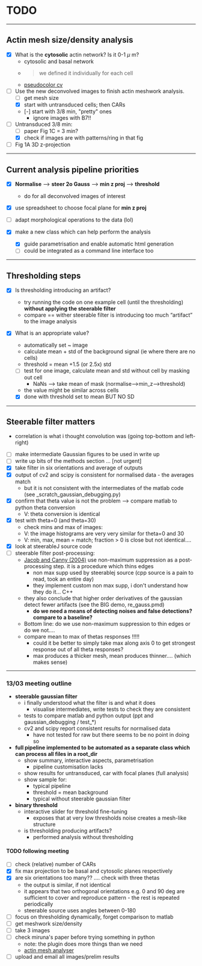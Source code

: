 # TODO 

-------

## Actin mesh size/density analysis 

- [X] What is the **cytosolic** actin network? Is it 0-1 $\mu$ m? 
    - cytosolic and basal network 
    - > we defined it individually for each cell 
    - [pseudocolor cv](https://plantcv.readthedocs.io/en/stable/visualize_pseudocolor/)
- [ ] Use the new deconvolved images to finish actin meshwork analysis.
    - [ ] get mesh size
    - [X] start with untransduced cells; then CARs
    - [-] start with 3/8 min, "pretty" ones 
        - ignore images with B7!! 
- [ ] Untransduced 3/8 min: 
    - [ ] paper Fig 1C = 3 min?
    - [X] check if images are with patterns/ring in that fig 
- [ ] Fig 1A 3D z-projection

----

## Current analysis pipeline priorities

- [X] **Normalise** --> **steer 2o Gauss** --> **min z proj** --> **threshold** 
    - do for all deconvolved images of interest 
- [X] use spreadsheet to choose focal plane for **min z proj** 
- [ ] adapt morphological operations to the data (lol)

- [x] make a new class which can help perform the analysis 
    - [X] guide parametrisation and enable automatic html generation
    - [ ] could be integrated as a command line interface too   

----

## Thresholding steps 

- [X] Is thresholding introducing an artifact? 
    - try running the code on one example cell (until the thresholding) **without applying the steerable filter** 
    - compare == wither steerable filter is introducing too much “artifact” to the image analysis 

- [x] What is an appropriate value? 
    - automatically set ~ image 
    - calculate mean + std of the background signal (ie where there are no cells) 
    - threshold = mean +1.5 (or 2.5x) std
    - [ ] test for one image, calculate mean and std without cell by masking out cell 
        - NaNs --> take mean of mask (normalise-->min_z-->threshold)
    - the value might be similar across cells 
    - [X] done with threshold set to mean BUT NO SD 

---- 

## Steerable filter matters 

- correlation is what i thought convolution was (going top-bottom and left-right)
- [ ] make intermediate Gaussian figures to be used in write up
- [ ] write up bits of the methods section ... [not urgent]
- [X] take filter in six orientations and average of outputs 
- [X] output of cv2 and scipy is consistent for normalised data - the averages match
    - but it is not consistent with the intermediates of the matlab code (see _scratch_gaussian_debugging.py)
- [X] confirm that theta value is not the problem --> compare matlab to python theta conversion 
    - V: theta conversion is identical 
- [X] test with theta=0 (and theta=30) 
    - check mins and max of images:
    - V: the image histograms are very very similar for theta=0 and 30 
    - V: min, max, mean = match; fraction > 0 is close but not identical.... 
- [X] look at steerableJ source code  
- [ ] steerable filter post-processing: 
    - [Jacob and Canny (2004)](https://ieeexplore.ieee.org/document/1307008) use non-maximum suppression as a post-processing step. it is a procedure which thins edges 
        - non max supp used by steerablej source (cpp source is a pain to read, took an entire day)
        - they implement custom non max supp, i don't understand how they do it... C++ 
    - they also conclude that higher order derivatives of the gaussian detect fewer artifacts (see the BIG demo, re_gauss.pmd)
        - **do we need a means of detecting noises and false detections? compare to a baseline?**
    - Bottom line: do we use non-maximum suppression to thin edges or do we not....
    - compare mean to max of thetas responses !!!!! 
        - could it be better to simply take max along axis 0 to get strongest response out of all theta responses? 
        - max produces a thicker mesh, mean produces thinner.... (which makes sense) 


----

### 13/03 meeting outline

- **steerable gaussian filter** 
    - i finally understood what the filter is and what it does 
        - visualise intermediates, write tests to check they are consistent 
    - tests to compare matlab and python output (ppt and gaussian_debugging / test_*)
    - cv2 and scipy report consistent results for normalised data 
        - have not tested for raw but there seems to be no point in doing so
- **full pipeline implemented to be automated as a separate class which can process all files in a root_dir**
    - show summary, interactive aspects, parametrisation 
        - pipeline customisation lacks 
    - show results for untransduced, car with focal planes (full analysis)
    - show sample for: 
        - typical pipeline
        - threshold = mean background 
        - typical without steerable gaussian filter 
- **binary threshold** 
    - interactive slider for threshold fine-tuning 
        - exposes that at very low thresholds noise creates a mesh-like structure 
    - is thresholding producing artifacts? 
        - performed analysis without thresholding


#### TODO following meeting 

- [ ] check (relative) number of CARs 
- [X] fix max projection to be basal and cytosolic planes respectively 
- [X] are six orientations too many?? .... check with three thetas 
    - the output is similar, if not identical
    - it appears that two orthogonal orientations e.g. 0 and 90 deg are sufficient to cover and reproduce pattern - the rest is repeated periodically
    -  steerable source uses angles between 0-180
- [ ] focus on thresholding dynamically, forget comparison to matlab
- [ ] get meshwork size/density 
- [ ] take 3 images 
- [ ] check miruna's paper before trying something in python
    - note: the plugin does more things than we need 
    - [actin mesh analyser](https://github.com/alexcarisey/ActinMeshAnalyzer)
- [ ] upload and email all images/prelim results
